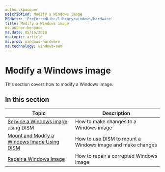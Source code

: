 ```yaml
---
author:kpacquer
Description: Modify a Windows image
MSHAttr: 'PreferredLib:/library/windows/hardware'
title: Modify a Windows image
ms.author:kenpacq
ms.date: 05/16/2018
ms.topic: article
ms.prod: windows-hardware
ms.technology: windows-oem
---
```


# Modify a Windows image

This section covers how to modify a Windows image.

## In this section

| Topic | Description |
|  --- | ---  |
| [Service a Windows image using DISM](service-a-windows-image-using-dism.md) | How to make changes to a Windows image |
| [Mount and Modify a Windows Image Using DISM](mount-and-modify-a-windows-image-using-dism.md) | How to use DISM to mount a Windows image and make changes |
| [Repair a Windows Image](repair-a-windows-image.md) | How to repair a corrupted Windows image |
